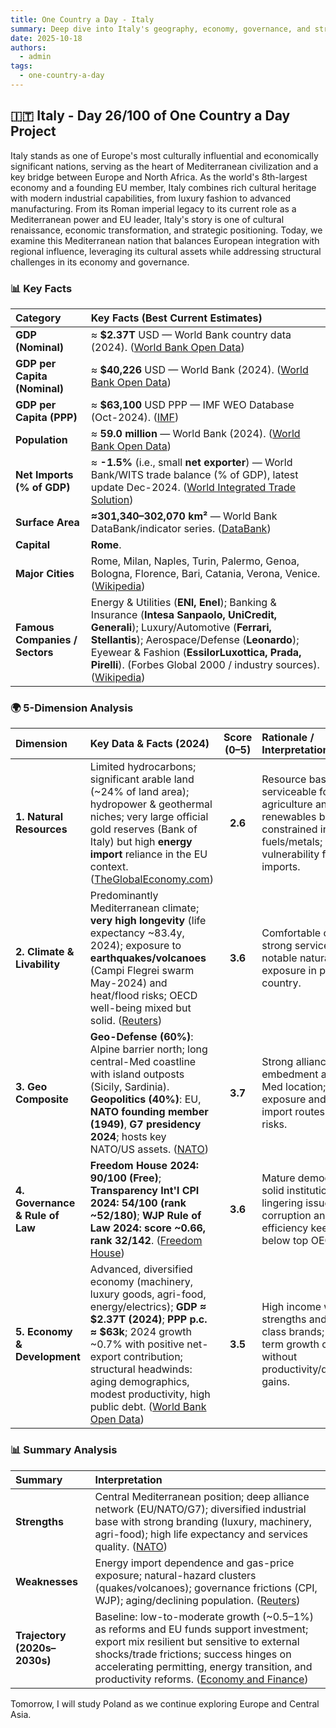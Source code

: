 ```yaml
---
title: One Country a Day - Italy
summary: Deep dive into Italy's geography, economy, governance, and strategic position using the 5-dimension framework
date: 2025-10-18
authors:
  - admin
tags:
  - one-country-a-day
---
```


## 🇮🇹 Italy - Day 26/100 of One Country a Day Project

Italy stands as one of Europe's most culturally influential and economically significant nations, serving as the heart of Mediterranean civilization and a key bridge between Europe and North Africa. As the world's 8th-largest economy and a founding EU member, Italy combines rich cultural heritage with modern industrial capabilities, from luxury fashion to advanced manufacturing. From its Roman imperial legacy to its current role as a Mediterranean power and EU leader, Italy's story is one of cultural renaissance, economic transformation, and strategic positioning. Today, we examine this Mediterranean nation that balances European integration with regional influence, leveraging its cultural assets while addressing structural challenges in its economy and governance.

### 📊 Key Facts

| **Category**                   | **Key Facts (Best Current Estimates)**                                                                                                                                                                                                                                                                 |
| :----------------------------- | :----------------------------------------------------------------------------------------------------------------------------------------------------------------------------------------------------------------------------------------------------------------------------------------------------- |
| **GDP (Nominal)**              | ≈ **$2.37T** USD — World Bank country data (2024). ([World Bank Open Data][1])                                                                                                                                                                                                                         |
| **GDP per Capita (Nominal)**   | ≈ **$40,226** USD — World Bank (2024). ([World Bank Open Data][1])                                                                                                                                                                                                                                     |
| **GDP per Capita (PPP)**       | ≈ **$63,100** USD PPP — IMF WEO Database (Oct-2024). ([IMF][2])                                                                                                                                                                                                                                        |
| **Population**                 | ≈ **59.0 million** — World Bank (2024). ([World Bank Open Data][3])                                                                                                                                                                                                                                    |
| **Net Imports (% of GDP)**     | ≈ **-1.5%** (i.e., small **net exporter**) — World Bank/WITS trade balance (% of GDP), latest update Dec-2024. ([World Integrated Trade Solution][4])                                                                                                                                                  |
| **Surface Area**               | **≈301,340–302,070 km²** — World Bank DataBank/indicator series. ([DataBank][5])                                                                                                                                                                                                                       |
| **Capital**                    | **Rome**.                                                                                                                                                                                                                                                                                              |
| **Major Cities**               | Rome, Milan, Naples, Turin, Palermo, Genoa, Bologna, Florence, Bari, Catania, Verona, Venice. ([Wikipedia][6])                                                                                                                                                                                         |
| **Famous Companies / Sectors** | Energy & Utilities (**ENI, Enel**); Banking & Insurance (**Intesa Sanpaolo, UniCredit, Generali**); Luxury/Automotive (**Ferrari, Stellantis**); Aerospace/Defense (**Leonardo**); Eyewear & Fashion (**EssilorLuxottica, Prada, Pirelli**). (Forbes Global 2000 / industry sources). ([Wikipedia][7]) |

[1]: https://data.worldbank.org/country/italy?utm_source=chatgpt.com "Italy | Data"
[2]: https://www.imf.org/external/datamapper/PPPPC%40WEO/POL/GRC/ITA?utm_source=chatgpt.com "GDP per capita, current prices"
[3]: https://data.worldbank.org/indicator/SP.POP.TOTL?locations=IT&utm_source=chatgpt.com "Population, total - Italy"
[4]: https://wits.worldbank.org/CountryProfile/en/Country/ITA/Year/LTST/Summary?utm_source=chatgpt.com "Italy Trade Summary | WITS Data"
[5]: https://databank.worldbank.org/data/reports.aspx?country=ITA&source=2&utm_source=chatgpt.com "World Development Indicators | DataBank"
[6]: https://en.wikipedia.org/wiki/List_of_cities_in_Italy?utm_source=chatgpt.com "List of cities in Italy"
[7]: https://en.wikipedia.org/wiki/List_of_largest_Italian_companies?utm_source=chatgpt.com "List of largest Italian companies"

### 🌍 5-Dimension Analysis

| **Dimension**                   | **Key Data & Facts (2024)**                                                                                                                                                                                                                                                                               | **Score (0–5)** | **Rationale / Interpretation**                                                                                                            |
| :------------------------------ | :-------------------------------------------------------------------------------------------------------------------------------------------------------------------------------------------------------------------------------------------------------------------------------------------------------- | :-------------: | :---------------------------------------------------------------------------------------------------------------------------------------- |
| **1. Natural Resources**        | Limited hydrocarbons; significant arable land (~24% of land area); hydropower & geothermal niches; very large official gold reserves (Bank of Italy) but high **energy import** reliance in the EU context. ([TheGlobalEconomy.com][1])                                                                   |     **2.6**     | Resource base is serviceable for agriculture and renewables but constrained in fuels/metals; strategic vulnerability from energy imports. |
| **2. Climate & Livability**     | Predominantly Mediterranean climate; **very high longevity** (life expectancy ~83.4y, 2024); exposure to **earthquakes/volcanoes** (Campi Flegrei swarm May-2024) and heat/flood risks; OECD well-being mixed but solid. ([Reuters][2])                                                                   |     **3.6**     | Comfortable climate and strong services offset by notable natural-hazard exposure in parts of the country.                                |
| **3. Geo Composite**            | **Geo-Defense (60%)**: Alpine barrier north; long central-Med coastline with island outposts (Sicily, Sardinia). **Geopolitics (40%)**: EU, **NATO founding member (1949)**, **G7 presidency 2024**; hosts key NATO/US assets. ([NATO][3])                                                                |     **3.7**     | Strong alliance embedment and pivotal Med location; maritime exposure and energy import routes remain risks.                              |
| **4. Governance & Rule of Law** | **Freedom House 2024: 90/100 (Free)**; **Transparency Int'l CPI 2024: 54/100 (rank ~52/180)**; **WJP Rule of Law 2024: score ~0.66, rank 32/142**. ([Freedom House][4])                                                                                                                                   |     **3.6**     | Mature democracy with solid institutions; lingering issues around corruption and judicial efficiency keep scores below top OECD peers.    |
| **5. Economy & Development**    | Advanced, diversified economy (machinery, luxury goods, agri-food, energy/electrics); **GDP ≈ $2.37T (2024)**; **PPP p.c. ≈ $63k**; 2024 growth ~0.7% with positive net-export contribution; structural headwinds: aging demographics, modest productivity, high public debt. ([World Bank Open Data][5]) |     **3.5**     | High income with export strengths and world-class brands; medium-term growth constrained without productivity/demographic gains.          |

[1]: https://www.theglobaleconomy.com/Italy/arable_land_percent/?utm_source=chatgpt.com "Italy Arable land, percent of land area - data, chart"
[2]: https://www.reuters.com/world/europe/italys-demographic-crisis-worsens-births-hit-record-low-2025-03-31/?utm_source=chatgpt.com "Italy's demographic crisis worsens as births hit record low"
[3]: https://www.nato.int/cps/en/natohq/nato_countries.htm?utm_source=chatgpt.com "Topic: NATO member countries"
[4]: https://freedomhouse.org/country/italy/freedom-world/2024?utm_source=chatgpt.com "Italy: Freedom in the World 2024 Country Report"
[5]: https://data.worldbank.org/country/italy?utm_source=chatgpt.com "Italy | Data"

### 📊 Summary Analysis

| **Summary**                  | **Interpretation**                                                                                                                                                                                                                                                               |
| :--------------------------- | :------------------------------------------------------------------------------------------------------------------------------------------------------------------------------------------------------------------------------------------------------------------------------- |
| **Strengths**                | Central Mediterranean position; deep alliance network (EU/NATO/G7); diversified industrial base with strong branding (luxury, machinery, agri-food); high life expectancy and services quality. ([NATO][1])                                                                      |
| **Weaknesses**               | Energy import dependence and gas-price exposure; natural-hazard clusters (quakes/volcanoes); governance frictions (CPI, WJP); aging/declining population. ([Reuters][2])                                                                                                         |
| **Trajectory (2020s–2030s)** | Baseline: low-to-moderate growth (~0.5–1%) as reforms and EU funds support investment; export mix resilient but sensitive to external shocks/trade frictions; success hinges on accelerating permitting, energy transition, and productivity reforms. ([Economy and Finance][3]) |

[1]: https://www.nato.int/cps/en/natohq/nato_countries.htm?utm_source=chatgpt.com "Topic: NATO member countries"
[2]: https://www.reuters.com/markets/commodities/italys-power-users-pay-price-high-reliance-natural-gas-2024-03-06/?utm_source=chatgpt.com "Italy's power users pay the price for high reliance on natural gas"
[3]: https://economy-finance.ec.europa.eu/economic-surveillance-eu-member-states/country-pages/italy/economic-forecast-italy_en?utm_source=chatgpt.com "Economic forecast for Italy - Economy and Finance"

Tomorrow, I will study Poland as we continue exploring Europe and Central Asia.
